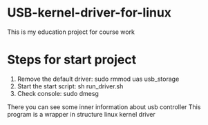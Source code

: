 # USB-kernel-driver-for-linux
This is my education project for course work

# Steps for start project

1.	Remove the default driver: sudo rmmod uas usb_storage
2.  Start the start script: sh run_driver.sh
3.  Check console: sudo dmesg

There you can see some inner information about usb controller
This program is a wrapper in structure linux kernel driver
